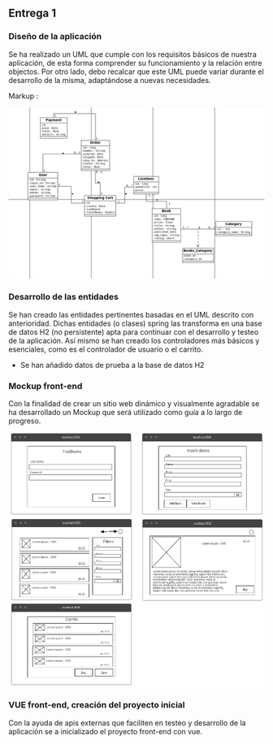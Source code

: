 ## Entrega 1


<!-- ### Evolución del proyecto -->

### Diseño de la aplicación

Se ha realizado un UML que cumple con los requisitos básicos de nuestra aplicación, de esta forma comprender su
funcionamiento y la relación entre objectos. Por otro lado, debo recalcar que este UML puede variar durante el
desarrollo de la misma, adaptándose a nuevas necesidades.

Markup :

![UML](./img/uml.jpeg )




### Desarrollo de las entidades

Se han creado las entidades pertinentes basadas en el UML descrito con anterioridad. Dichas entidades (o clases) spring
las transforma en una base de datos H2 (no persistente) apta para continuar con el desarrollo y testeo de la aplicación.
Así mismo se han creado los controladores más básicos y esenciales, como es el controlador de usuario o el carrito.

- Se han añadido datos de prueba a la base de datos H2

### Mockup front-end

Con la finalidad de crear un sitio web dinámico y visualmente agradable se ha desarrollado un Mockup que será utilizado
como guía a lo largo de progreso.

![wireframe](./img/wireframes.png)


### VUE front-end, creación del proyecto inicial

Con la ayuda de apis externas que faciliten en testeo y desarrollo de la aplicación se a inicializado el proyecto
front-end con vue.